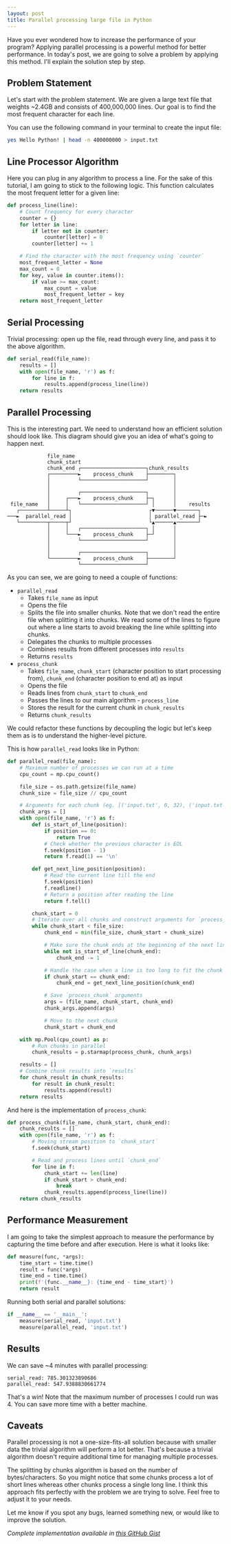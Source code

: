 ```yaml
---
layout: post
title: Parallel processing large file in Python
---
```


Have you ever wondered how to increase the performance of your program? Applying parallel processing is a powerful method for better performance. In today's post, we are going to solve a problem by applying this method. I'll explain the solution step by step.

## Problem Statement

Let's start with the problem statement. We are given a large text file that weights ~2.4GB and consists of 400,000,000 lines. Our goal is to find the most frequent character for each line.

You can use the following command in your terminal to create the input file:

```bash
yes Hello Python! | head -n 400000000 > input.txt
```

## Line Processor Algorithm

Here you can plug in any algorithm to process a line. For the sake of this tutorial, I am going to stick to the following logic. This function calculates the most frequent letter for a given line:

```python
def process_line(line):
    # Count frequency for every character
    counter = {}
    for letter in line:
        if letter not in counter:
            counter[letter] = 0
        counter[letter] += 1

    # Find the character with the most frequency using `counter`
    most_frequent_letter = None
    max_count = 0
    for key, value in counter.items():
        if value >= max_count:
            max_count = value
            most_frequent_letter = key
    return most_frequent_letter
```

## Serial Processing

Trivial processing: open up the file, read through every line, and pass it to the above algorithm.

```python
def serial_read(file_name):
    results = []
    with open(file_name, 'r') as f:
        for line in f:
            results.append(process_line(line))
    return results
```

## Parallel Processing

This is the interesting part. We need to understand how an efficient solution should look like. This diagram should give you an idea of what's going to happen next.

```
             file_name
             chunk_start
             chunk_end ┌─────────────────────┐chunk_results
             ┌─────────►    process_chunk    ├────────┐
             │         └─────────────────────┘        │
             │                                        │
             │         ┌─────────────────────┐        │
             │     ┌───►    process_chunk    ├─┐      │
 file_name   │     │   └─────────────────────┘ │      │    results
   ┌─────────┴─────┴┐                         ┌▼──────▼───────┐
───►  parallel_read │                         │ parallel_read ├─►
   └─────────┬─────┬┘                         └▲──────▲───────┘
             │     │   ┌─────────────────────┐ │      │
             │     └───►    process_chunk    ├─┘      │
             │         └─────────────────────┘        │
             │                                        │
             │         ┌─────────────────────┐        │
             └─────────►    process_chunk    ├────────┘
                       └─────────────────────┘
```

As you can see, we are going to need a couple of functions: 
- `parallel_read` 
  - Takes `file_name` as input
  - Opens the file
  - Splits the file into smaller chunks. Note that we don't read the entire file when splitting it into chunks. We read some of the lines to figure out where a line starts to avoid breaking the line while splitting into chunks.
  - Delegates the chunks to multiple processes
  - Combines results from different processes into `results` 
  - Returns `results`
- `process_chunk` 
  - Takes `file_name`, `chunk_start` (character position to start processing from), `chunk_end` (character position to end at) as input
  - Opens the file
  - Reads lines from `chunk_start` to `chunk_end`
  - Passes the lines to our main algorithm - `process_line`
  - Stores the result for the current chunk in `chunk_results`
  - Returns `chunk_results`

We could refactor these functions by decoupling the logic but let's keep them as is to understand the higher-level picture.

This is how `parallel_read` looks like in Python:

```python
def parallel_read(file_name):
    # Maximum number of processes we can run at a time
    cpu_count = mp.cpu_count()

    file_size = os.path.getsize(file_name)
    chunk_size = file_size // cpu_count

    # Arguments for each chunk (eg. [('input.txt', 0, 32), ('input.txt', 32, 64)])
    chunk_args = []
    with open(file_name, 'r') as f:
        def is_start_of_line(position):
            if position == 0:
                return True
            # Check whether the previous character is EOL
            f.seek(position - 1)
            return f.read(1) == '\n'

        def get_next_line_position(position):
            # Read the current line till the end
            f.seek(position)
            f.readline()
            # Return a position after reading the line
            return f.tell()

        chunk_start = 0
        # Iterate over all chunks and construct arguments for `process_chunk`
        while chunk_start < file_size:
            chunk_end = min(file_size, chunk_start + chunk_size)

            # Make sure the chunk ends at the beginning of the next line
            while not is_start_of_line(chunk_end):
                chunk_end -= 1

            # Handle the case when a line is too long to fit the chunk size
            if chunk_start == chunk_end:
                chunk_end = get_next_line_position(chunk_end)

            # Save `process_chunk` arguments
            args = (file_name, chunk_start, chunk_end)
            chunk_args.append(args)

            # Move to the next chunk
            chunk_start = chunk_end

    with mp.Pool(cpu_count) as p:
        # Run chunks in parallel
        chunk_results = p.starmap(process_chunk, chunk_args)

    results = []
    # Combine chunk results into `results`
    for chunk_result in chunk_results:
        for result in chunk_result:
            results.append(result)
    return results
```

And here is the implementation of `process_chunk`:

```python
def process_chunk(file_name, chunk_start, chunk_end):
    chunk_results = []
    with open(file_name, 'r') as f:
        # Moving stream position to `chunk_start`
        f.seek(chunk_start)

        # Read and process lines until `chunk_end`
        for line in f:
            chunk_start += len(line)
            if chunk_start > chunk_end:
                break
            chunk_results.append(process_line(line))
    return chunk_results
```

## Performance Measurement

I am going to take the simplest approach to measure the performance by capturing the time before and after execution. Here is what it looks like:

```python
def measure(func, *args):
    time_start = time.time()
    result = func(*args)
    time_end = time.time()
    print(f'{func.__name__}: {time_end - time_start}')
    return result
```

Running both serial and parallel solutions:

```python
if __name__ == '__main__':
    measure(serial_read, 'input.txt')
    measure(parallel_read, 'input.txt')
```

## Results

We can save ~4 minutes with parallel processing:

```
serial_read: 785.301323890686
parallel_read: 547.9388830661774
```

That's a win! Note that the maximum number of processes I could run was 4. You can save more time with a better machine.

## Caveats

Parallel processing is not a one-size-fits-all solution because with smaller data the trivial algorithm will perform a lot better. That's because a trivial algorithm doesn't require additional time for managing multiple processes.

The splitting by chunks algorithm is based on the number of bytes/characters. So you might notice that some chunks process a lot of short lines whereas other chunks process a single long line. I think this approach fits perfectly with the problem we are trying to solve. Feel free to adjust it to your needs.

Let me know if you spot any bugs, learned something new, or would like to improve the solution.

*Complete implementation available in [this GitHub Gist](https://gist.github.com/nurdabolatov/f8eb1f0bee6b4a60b2f00f6b900c73fb)*